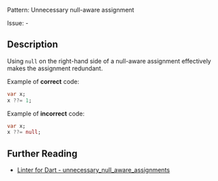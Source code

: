 Pattern: Unnecessary null-aware assignment

Issue: -

## Description

Using `null` on the right-hand side of a null-aware assignment effectively makes the assignment redundant.

Example of **correct** code:
```dart
var x;
x ??= 1;
```

Example of **incorrect** code:
```dart
var x;
x ??= null;
```

## Further Reading

* [Linter for Dart - unnecessary_null_aware_assignments](https://dart.dev/tools/linter-rules/unnecessary_null_aware_assignments)